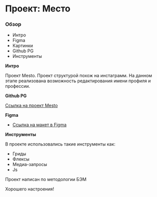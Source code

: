 # Проект: Место

### Обзор
* Интро
* Figma
* Картинки
* Github PG
* Инструменты

**Интро**

Проект Mesto. Проект структурой похож на инстаграмм. На данном этапе реализована возможность редактирования имени профиля и профессии.

**Github PG**

[Ссылка на проект Mesto](https://andryhaee.github.io/russian-travel/)

**Figma**

* [Ссылка на макет в Figma](https://www.figma.com/file/2cn9N9jSkmxD84oJik7xL7/JavaScript.-Sprint-4?node-id=0%3A1)

**Инструменты**

В проекте использовались такие инструменты как:

* Гриды
* Флексы
* Медиа-запросы
* Js

Проект написан по методологии БЭМ

Хорошего настроения!
